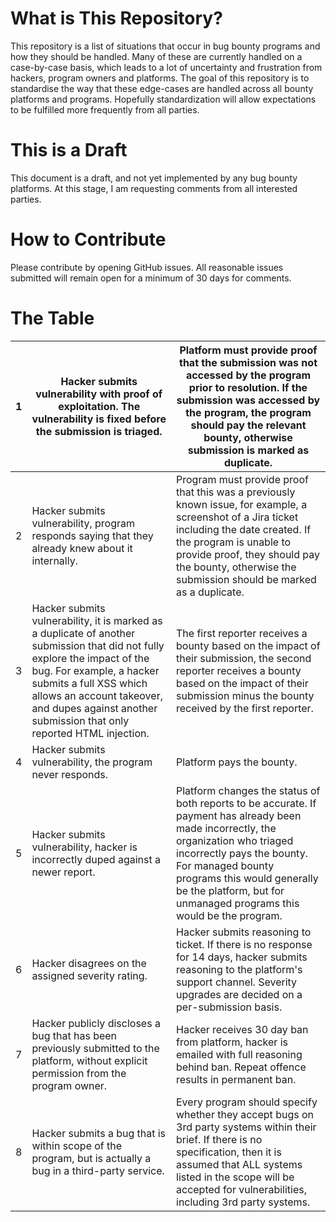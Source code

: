 # What is This Repository?
This repository is a list of situations that occur in bug bounty programs and how they should be handled. Many of these are currently handled on a case-by-case basis, which leads to a lot of uncertainty and frustration from hackers, program owners and platforms. The goal of this repository is to standardise the way that these edge-cases are handled across all bounty platforms and programs. Hopefully standardization will allow expectations to be fulfilled more frequently from all parties.


# This is a Draft

This document is a draft, and not yet implemented by any bug bounty platforms. At this stage, I am requesting comments from all interested parties.

# How to Contribute

Please contribute by opening GitHub issues. All reasonable issues submitted will remain open for a minimum of 30 days for comments.

# The Table


| 1 | Hacker submits vulnerability with proof of exploitation. The vulnerability is fixed before the submission is triaged.                                                                                                                                                                | Platform must provide proof that the submission was not accessed by the program prior to resolution. If the submission was accessed by the program, the program should pay the relevant bounty, otherwise submission is marked as duplicate.                                                |
| - | ------------------------------------------------------------------------------------------------------------------------------------------------------------------------------------------------------------------------------------------------------------------------------------ | ------------------------------------------------------------------------------------------------------------------------------------------------------------------------------------------------------------------------------------------------------------------------------------------- |
| 2 | Hacker submits vulnerability, program responds saying that they already knew about it internally.                                                                                                                                                                                    | Program must provide proof that this was a previously known issue, for example, a screenshot of a Jira ticket including the date created. If the program is unable to provide proof, they should pay the bounty, otherwise the submission should be marked as a duplicate.                  |
| 3 | Hacker submits vulnerability, it is marked as a duplicate of another submission that did not fully explore the impact of the bug. For example, a hacker submits a full XSS which allows an account takeover, and dupes against another submission that only reported HTML injection. | The first reporter receives a bounty based on the impact of their submission, the second reporter receives a bounty based on the impact of their submission minus the bounty received by the first reporter.                                                                                |
| 4 | Hacker submits vulnerability, the program never responds.                                                                                                                                                                                                                            | Platform pays the bounty.                                                                                                                                                                                                                                                                   |
| 5 | Hacker submits vulnerability, hacker is incorrectly duped against a newer report.                                                                                                                                                                                                    | Platform changes the status of both reports to be accurate. If payment has already been made incorrectly, the organization who triaged incorrectly pays the bounty. For managed bounty programs this would generally be the platform, but for unmanaged programs this would be the program. |
| 6 | Hacker disagrees on the assigned severity rating.                                                                                                                                                                                                                                    | Hacker submits reasoning to ticket. If there is no response for 14 days, hacker submits reasoning to the platform's support channel. Severity upgrades are decided on a per-submission basis.                                                                                               |
| 7 | Hacker publicly discloses a bug that has been previously submitted to the platform, without explicit permission from the program owner.                                                                                                                                              | Hacker receives 30 day ban from platform, hacker is emailed with full reasoning behind ban. Repeat offence results in permanent ban.                                                                                                                                                        |
| 8 | Hacker submits a bug that is within scope of the program, but is actually a bug in a third-party service.                                                                                                                                                                            | Every program should specify whether they accept bugs on 3rd party systems within their brief. If there is no specification, then it is assumed that ALL systems listed in the scope will be accepted for vulnerabilities, including 3rd party systems.                                     |
